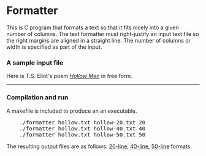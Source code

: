 # Formatter
This is C program that formats a text so that it fits nicely into a given number of columns. The text formatter must right-justify an input text file so the right margins are aligned in a straight line. The number of columns or width is specified as part of the input.
<h3>A sample input file</h3>

Here is T.S. Eliot's poem <i><a href="hollow.txt">Hollow Men</a></i> in free form.

<hr>

<h3>Compilation and run</h3>
A makefile is included to produce an an executable.
<pre>
	./formatter hollow.txt hollow-20.txt 20 
	./formatter hollow.txt hollow-40.txt 40
	./formatter hollow.txt hollow-50.txt 50
</pre>
The resulting output files are as follows: 
<a href="hollow-20.txt">20-line</a>,
<a href="hollow-40.txt">40-line</a>,
<a href="hollow-50.txt">50-line</a> formats.
<br>

